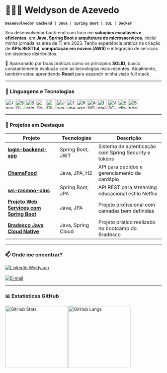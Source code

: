 # 👨🏻‍💻 Weldyson de Azevedo

**`Desenvolvedor Backend | Java | Spring Boot | SQL | Docker`**

Sou desenvolvedor back-end com foco em **soluções escaláveis e eficientes**. em **Java, Spring Boot e arquitetura de microsserviços**, iniciei minha jornada na área de TI em 2023. Tenho experiência prática na criação de **APIs RESTful**, **computação em nuvem (AWS)** e integração de serviços em sistemas distribuídos.  

🧠 Apaixonado por boas práticas como os princípios **SOLID**, busco constantemente evolução com as tecnologias mais recentes. Atualmente, também estou aprendendo **React** para expandir minha visão full stack.

---




### 🧰 Linguagens e Tecnologias


<img align="left" alt="Java" width="30px" src="https://cdn.jsdelivr.net/gh/devicons/devicon/icons/java/java-original.svg" />
<img align="left" alt="SQL" width="30px" src="https://cdn.jsdelivr.net/gh/devicons/devicon/icons/mysql/mysql-original.svg" />
<img align="left" alt="Spring Boot" width="30px" src="https://cdn.jsdelivr.net/gh/devicons/devicon/icons/spring/spring-original.svg" />
<img align="left" alt="Docker" width="30px" src="https://cdn.jsdelivr.net/gh/devicons/devicon/icons/docker/docker-original.svg" />
<img align="left" alt="Git" width="30px" src="https://cdn.jsdelivr.net/gh/devicons/devicon/icons/git/git-original.svg" />
<img align="left" alt="JavaScript" width="30px" src="https://cdn.jsdelivr.net/gh/devicons/devicon/icons/javascript/javascript-original.svg" />
<img align="left" alt="TypeScript" width="30px" src="https://cdn.jsdelivr.net/gh/devicons/devicon/icons/typescript/typescript-original.svg" />
<img align="left" alt="React" width="30px" src="https://cdn.jsdelivr.net/gh/devicons/devicon/icons/react/react-original.svg" />
<img align="left" alt="AWS" width="30px" src="https://cdn.jsdelivr.net/gh/devicons/devicon@latest/icons/amazonwebservices/amazonwebservices-original-wordmark.svg" />
<img align="left" alt="IntelliJ" width="30px" src="https://cdn.jsdelivr.net/gh/devicons/devicon/icons/intellij/intellij-original.svg" />
<img align="left" alt="VSCode" width="30px" src="https://cdn.jsdelivr.net/gh/devicons/devicon/icons/vscode/vscode-original.svg" />
<img align="left" alt="Eclipse" width="30px" src="https://cdn.jsdelivr.net/gh/devicons/devicon/icons/eclipse/eclipse-original.svg" />
<img align="left" alt="Spring Tools" width="30px" src="https://cdn.jsdelivr.net/gh/devicons/devicon/icons/spring/spring-original-wordmark.svg" />
<br/>
<br/>



---

### 🚀 Projetos em Destaque

| Projeto | Tecnologias | Descrição |
|--------|-------------|-----------|
| [**login-backend-app**](https://github.com/weldyson/login-backend-app) | Spring Boot, JWT | Sistema de autenticação com Spring Security e tokens |
| [**ChamaFood**](https://github.com/weldyson/ChamaFood) | Java, JPA, H2 | API para pedidos e gerenciamento de cardápio |
| [**ws-rasmoo-plus**](https://github.com/weldyson/ws-rasmoo-plus) | Spring Boot, JPA | API REST para streaming educacional estilo Netflix |
| [**Projeto Web Services com Spring Boot**](https://github.com/weldyson/workshop-springboot3-jpa) | Java, JPA | Projeto profissional com camadas bem definidas |
| [**Bradesco Java Cloud Native**](https://github.com/weldyson/Bradesco-Java-Cloud-Native) | Java, Spring Cloud | Projeto prático realizado no bootcamp do Bradesco |

---

### 📫 Onde me encontrar?

<p align="left"> <a href="https://www.linkedin.com/in/weldyson-de-azevedo/" target="_blank"> <img src="https://img.shields.io/badge/LinkedIn-Weldyson%20de%20Azevedo-0077B5?style=for-the-badge&logo=linkedin&logoColor=white" alt="LinkedIn Weldyson" /> 
</a> <br/>
<br/> <a href="mailto:weldysona@gmail.com" target="_blank"> <img src="https://img.shields.io/badge/E--mail-weldysona@gmail.com-D14836?style=for-the-badge&logo=gmail&logoColor=white" alt="E-mail" /> </a> </p>

---

### 📊 Estatísticas GitHub

<p>
  <img align="left" alt="GitHub Stats" height="200" src="https://github-readme-stats.vercel.app/api?username=weldyson&show_icons=true&theme=tokyonight&include_all_commits=true&locale=pt-br" />
  <img align="left" alt="GitHub Langs" height="200" src="https://github-readme-stats.vercel.app/api/top-langs/?username=weldyson&theme=tokyonight&layout=compact&custom_title=Linguagens&langs_count=10" />
</p>

